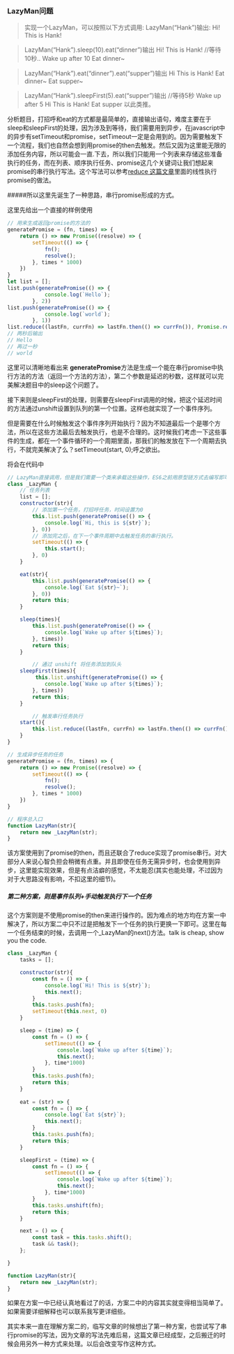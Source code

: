 ### LazyMan问题

>  实现一个LazyMan，可以按照以下方式调用:
> LazyMan(“Hank”)输出:
> Hi! This is Hank!

>  LazyMan(“Hank”).sleep(10).eat(“dinner”)输出
> Hi! This is Hank!
> //等待10秒..
> Wake up after 10
> Eat dinner~

> LazyMan(“Hank”).eat(“dinner”).eat(“supper”)输出
> Hi This is Hank!
> Eat dinner~
> Eat supper~

>  LazyMan(“Hank”).sleepFirst(5).eat(“supper”)输出
> //等待5秒
> Wake up after 5
> Hi This is Hank!
> Eat supper
> 以此类推。

分析题目，打招呼和eat的方式都是最简单的，直接输出语句，难度主要在于sleep和sleepFirst的处理，因为涉及到等待，我们需要用到异步，在javascript中的异步有setTimeout和promise，setTimeout一定是会用到的。因为需要触发下一个流程，我们也自然会想到用promise的then去触发。然后又因为这里能无限的添加任务内容，所以可能会一直.下去，所以我们只能用一个列表来存储这些准备执行的任务，而在列表、顺序执行任务、promise这几个关键词让我们想起来promise的串行执行写法。这个写法可以参考[reduce 这篇文章](./reduce.md)里面的线性执行promise的做法。

#####所以这里先诞生了一种思路，串行promise形成的方式。

这里先给出一个直接的样例使用

```javascript
// 用来生成返回promise的方法的
generatePromise = (fn, times) => {
    return () => new Promise((resolve) => {
        setTimeout(() => {
            fn();
            resolve();
        }, times * 1000)
    })
}
let list = [];
list.push(generatePromise(() => {
            console.log(`Hello`);
        }, 2))
list.push(generatePromise(() => {
            console.log(`world`);
        }, 1))
list.reduce((lastFn, currFn) => lastFn.then(() => currFn()), Promise.resolve())
// 两秒后输出
// Hello
// 再过一秒
// world
```

这里可以清晰地看出来 **generatePromise**方法是生成一个能在串行promise中执行方法的方法（返回一个方法的方法），第二个参数是延迟的秒数，这样就可以完美解决题目中的sleep这个问题了。

接下来则是sleepFirst的处理，则需要在sleepFirst调用的时候，把这个延迟时间的方法通过unshift设置到队列的第一个位置。这样也就实现了一个事件序列。

但是需要在什么时候触发这个事件序列开始执行？因为不知道最后一个是哪个方法，所以在这些方法最后去触发执行，也是不合理的。这时候我们考虑一下这些事件的生成，都在一个事件循环的一个周期里面，那我们的触发放在下一个周期去执行，不就完美解决了么？setTimeout(start, 0);呼之欲出。

将会在代码中

```javascript
// LazyMan直接调用，但是我们需要一个类来承载这些操作，ES6之前用原型链方式去编写即可
class _LazyMan {
  	// 任务列表
    list = [];
    constructor(str){
      	// 添加第一个任务，打招呼任务，时间设置为0
        this.list.push(generatePromise(() => {
            console.log(`Hi, this is ${str}`);
        }, 0))
      	// 添加完之后，在下一个事件周期中去触发任务的串行执行。
        setTimeout(() => {
            this.start();
        }, 0)
    }

    eat(str){
        this.list.push(generatePromise(() => {
            console.log(`Eat ${str}~`);
        }, 0))
        return this;
    }

    sleep(times){
        this.list.push(generatePromise(() => {
            console.log(`Wake up after ${times}`);
        }, times))
        return this;
    }

		// 通过 unshift 将任务添加到队头
    sleepFirst(times){
         this.list.unshift(generatePromise(() => {
            console.log(`Wake up after ${times}`);
        }, times))
        return this;
    }

		// 触发串行任务执行
    start(){
        this.list.reduce((lastFn, currFn) => lastFn.then(() => currFn()), Promise.resolve())
    }
}

// 生成异步任务的任务
generatePromise = (fn, times) => {
    return () => new Promise((resolve) => {
        setTimeout(() => {
            fn();
            resolve();
        }, times * 1000)
    })
}

// 程序总入口
function LazyMan(str){
    return new _LazyMan(str);
}
```

该方案使用到了promise的then，而且还联合了reduce实现了promise串行。对大部分人来说心智负担会稍微有点重。并且即使在任务无需异步时，也会使用到异步，这里能实现效果，但是有点洁癖的感觉，不太能忍(其实也能处理，不过因为对于大思路没有影响，不扣这里的细节)。

##### 第二种方案，则是事件队列+手动触发执行下一个任务

这个方案则是不使用promise的then来进行操作的。因为难点的地方均在方案一中解决了，所以方案二中只不过是把触发下一个任务的执行更换一下即可。这里在每一个任务结束的时候，去调用一个_LazyMan的next()方法。talk is cheap, show you the code.

```javascript
class _LazyMan {
    tasks = [];

    constructor(str){
        const fn = () => {
            console.log(`Hi! This is ${str}`);
            this.next();
        }
        this.tasks.push(fn);
        setTimeout(this.next, 0)
    }

    sleep = (time) => {
        const fn = () => {
            setTimeout(() => {
                console.log(`Wake up after ${time}`);
                this.next();
            }, time*1000)
        }
        this.tasks.push(fn);
        return this;
    }
    
    eat = (str) => {
        const fn = () => {
            console.log(`Eat ${str}`);
            this.next();
        }
        this.tasks.push(fn);
        return this;
    }

    sleepFirst = (time) => {
        const fn = () => {
            setTimeout(() => {
                console.log(`Wake up after ${time}`);
                this.next();
            }, time*1000)
        }
        this.tasks.unshift(fn);
        return this;
    }

    next = () => {
        const task = this.tasks.shift();
        task && task();
    };

}

function LazyMan(str){
    return new _LazyMan(str);
}


```

如果在方案一中已经认真地看过了的话，方案二中的内容其实就变得相当简单了。如果需要详细解释也可以联系我写更详细些。

其实本来一直在理解方案二的，临写文章的时候想出了第一种方案，也尝试写了串行promise的写法，因为文章的写法先难后易，这篇文章已经成型，之后搬迁的时候会用另外一种方式来处理。以后会改变写作这种方式。

